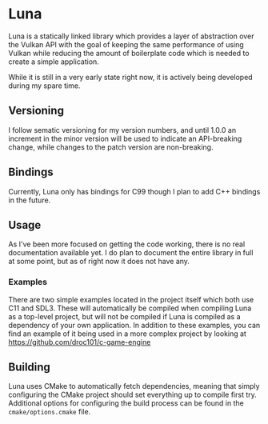 # Luna
Luna is a statically linked library which provides a layer of abstraction over the Vulkan API with the goal of keeping the same performance of using Vulkan while reducing the amount of boilerplate code which is needed to create a simple application.

While it is still in a very early state right now, it is actively being developed during my spare time.

## Versioning
I follow sematic versioning for my version numbers, and until 1.0.0 an increment in the minor version will be used to indicate an API-breaking change, while changes to the patch version are non-breaking.

## Bindings
Currently, Luna only has bindings for C99 though I plan to add C++ bindings in the future.

## Usage
As I've been more focused on getting the code working, there is no real documentation available yet. I do plan to document the entire library in full at some point, but as of right now it does not have any.
### Examples
There are two simple examples located in the project itself which both use C11 and SDL3. These will automatically be compiled when compiling Luna as a top-level project, but will not be compiled if Luna is compiled as a dependency of your own application. In addition to these examples, you can find an example of it being used in a more complex project by looking at https://github.com/droc101/c-game-engine

## Building
Luna uses CMake to automatically fetch dependencies, meaning that simply configuring the CMake project should set everything up to compile first try. Additional options for configuring the build process can be found in the `cmake/options.cmake` file.
